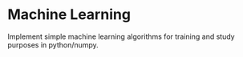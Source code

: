 # Machine Learning
Implement simple machine learning algorithms for training and study purposes in python/numpy. 
